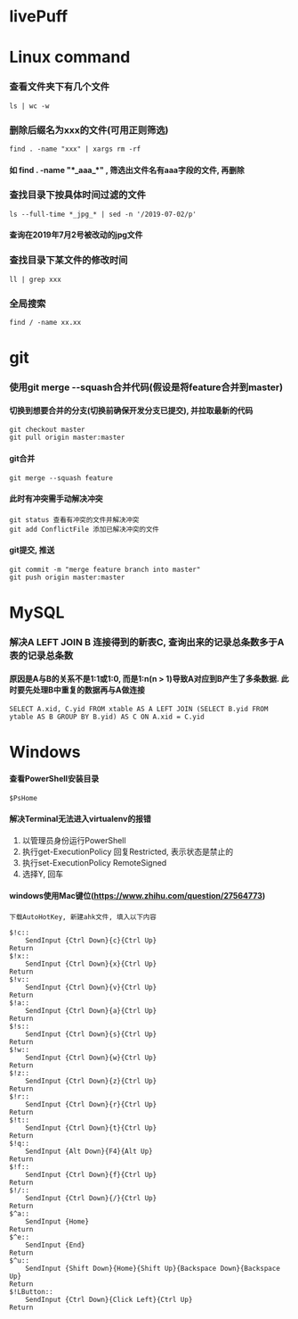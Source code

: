 # livePuff

# Linux command

### 查看文件夹下有几个文件
```linux
ls | wc -w
```

### 删除后缀名为xxx的文件(可用正则筛选)
```linux
find . -name "xxx" | xargs rm -rf
```
#### 如 find . -name "\*\_aaa\_\*" , 筛选出文件名有aaa字段的文件, 再删除

### 查找目录下按具体时间过滤的文件
```linux
ls --full-time *_jpg_* | sed -n '/2019-07-02/p'
```
#### 查询在2019年7月2号被改动的jpg文件

### 查找目录下某文件的修改时间
```linux
ll | grep xxx
```

### 全局搜索
```linux
find / -name xx.xx
```
# git

### 使用git merge --squash合并代码(假设是将feature合并到master)
#### 切换到想要合并的分支(切换前确保开发分支已提交), 并拉取最新的代码
```git
git checkout master
git pull origin master:master
```
#### git合并
```
git merge --squash feature
```
#### 此时有冲突需手动解决冲突
```git
git status 查看有冲突的文件并解决冲突
git add ConflictFile 添加已解决冲突的文件
```
#### git提交, 推送
```git
git commit -m "merge feature branch into master"
git push origin master:master
```

# MySQL

### 解决A LEFT JOIN B 连接得到的新表C, 查询出来的记录总条数多于A表的记录总条数
#### 原因是A与B的关系不是1:1或1:0, 而是1:n(n > 1)导致A对应到B产生了多条数据. 此时要先处理B中重复的数据再与A做连接
```Mysql
SELECT A.xid, C.yid FROM xtable AS A LEFT JOIN (SELECT B.yid FROM ytable AS B GROUP BY B.yid) AS C ON A.xid = C.yid
```

# Windows
#### 查看PowerShell安装目录
```
$PsHome
```

#### 解决Terminal无法进入virtualenv的报错
1. 以管理员身份运行PowerShell
2. 执行get-ExecutionPolicy 回复Restricted, 表示状态是禁止的
3. 执行set-ExecutionPolicy RemoteSigned
4. 选择Y, 回车

#### windows使用Mac键位(https://www.zhihu.com/question/27564773)
```
下载AutoHotKey, 新建ahk文件, 填入以下内容

$!c::
	SendInput {Ctrl Down}{c}{Ctrl Up}
Return
$!x::
	SendInput {Ctrl Down}{x}{Ctrl Up}
Return
$!v::
	SendInput {Ctrl Down}{v}{Ctrl Up}
Return
$!a::
	SendInput {Ctrl Down}{a}{Ctrl Up}
Return
$!s::
	SendInput {Ctrl Down}{s}{Ctrl Up}
Return
$!w::
	SendInput {Ctrl Down}{w}{Ctrl Up}
Return
$!z::
	SendInput {Ctrl Down}{z}{Ctrl Up}
Return
$!r::
	SendInput {Ctrl Down}{r}{Ctrl Up}
Return
$!t::
	SendInput {Ctrl Down}{t}{Ctrl Up}
Return
$!q::
	SendInput {Alt Down}{F4}{Alt Up}
Return
$!f::
	SendInput {Ctrl Down}{f}{Ctrl Up}
Return
$!/::
	SendInput {Ctrl Down}{/}{Ctrl Up}
Return
$^a::
	SendInput {Home}
Return
$^e::
	SendInput {End}
Return
$^u::
	SendInput {Shift Down}{Home}{Shift Up}{Backspace Down}{Backspace Up}
Return
$!LButton::
	SendInput {Ctrl Down}{Click Left}{Ctrl Up}
Return

```
